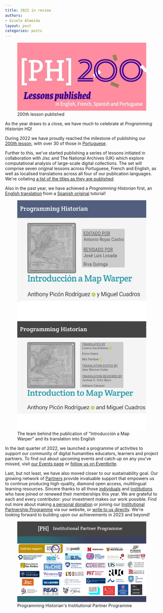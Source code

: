 ```yaml
---
title: 2022 in review
authors: 
- Gisele Almeida
layout: post
categories: posts 
---
```


<p><figure><img src="/images/blog/Review-2022-Picture2.png" alt="Image contains the Programming Historian logo with the number 200"/><figcaption>200th lesson published</figcaption> </figure></p>

As the year draws to a close, we have much to celebrate at _Programming Historian_ HQ!  

During 2022 we have proudly reached the milestone of publishing our [200th lesson](https://doi.org/10.46430/phen0103), with over 30 of those in [Portuguese](/pt/licoes/).

Further to this, we've started publishing a series of lessons initiated in collaboration with Jisc and The National Archives (UK) which explore computational analysis of large-scale digital collections. The set will comprise seven original lessons across Portuguese, French and English, as well as localised translations across all four of our publication languages. We're collating [a list of the titles as they are published](/en/jisc-tna-partnership).

Also in the past year, we have achieved a _Programming Historian_ first, an [English translation](/en/lessons/introduction-map-warper) from a [Spanish original](/es/lecciones/introduccion-map-warper) tutorial!

<p><figure><img src="/images/blog/Review-2022-Picture3.png" alt="Image contains names of those responsible for the tutorial Introducción a Map Warper"/><figcaption>The team behind the publication of "Introducción a Map Warper" and its translation into English</figcaption> </figure></p> 

In the last quarter of 2022, we launched a programme of activities to support our community of digital humanities educators, learners and project partners. To find out about upcoming events and catch up on any you've missed, visit [our Events page](/en/events) or [follow us on Eventbrite](https://www.eventbrite.co.uk/o/programming-historian-56887654463).

Last, but not least, we have also moved closer to our sustainability goal. Our growing network of [Partners](/en/supporters) provide invaluable support that empowers us to continue producing high-quality, diamond open access, multilingual learning resources. Sincere thanks to all those [individuals](/en/supporters#individual-supporters) and [institutions](/en/supporters#institutional-partners) who have joined or renewed their memberships this year. We are grateful to each and every contributor: your investment makes our work possible. Find out more about making [a personal donation](/en/individual) or joining our [Institutional Partnership Programme](/en/ipp) via our website, or [write to us directly](mailto:community@programminghistorian.org). We're looking forward to building upon our achievements in 2023 and beyond!

<p><figure><img src="/images/blog/Review-2022-Picture1.png" alt="Image contains the logos of organisations in Programming Historian's Institutional Partner Programme"/><figcaption>Programming Historian's Institutional Partner Programme</figcaption> </figure></p> 

